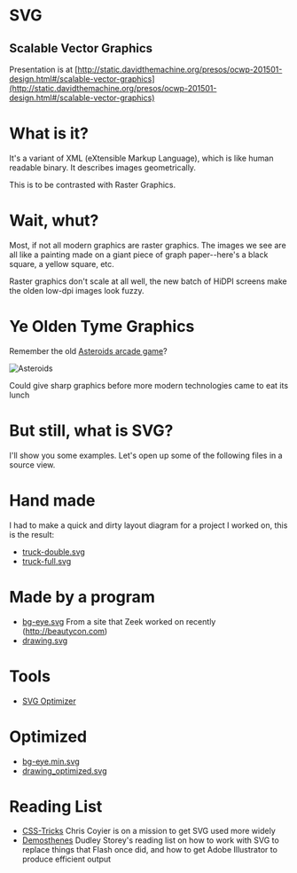 # SVG

## Scalable Vector Graphics

Presentation is at [http://static.davidthemachine.org/presos/ocwp-201501-design.html#/scalable-vector-graphics](http://static.davidthemachine.org/presos/ocwp-201501-design.html#/scalable-vector-graphics)

# What is it?

It's a variant of XML (eXtensible Markup Language), which is like human readable
binary. It describes images geometrically.

This is to be contrasted with Raster Graphics.

# Wait, whut?

Most, if not all modern graphics are raster graphics. The images we see are all
like a painting made on a giant piece of graph paper--here's a black square,
a yellow square, etc.

Raster graphics don't scale at all well, the new batch of HiDPI screens make the
olden low-dpi images look fuzzy.

# Ye Olden Tyme Graphics

Remember the old [Asteroids arcade game](http://www.arcade-museum.com/game_detail.php?game_id=6939)?

![Asteroids](http://www.arcade-museum.com/images/118/1181242049100.png)

Could give sharp graphics before more modern technologies came to eat its lunch

# But still, what is SVG?

I'll show you some examples. Let's open up some of the following files in
a source view.

# Hand made

I had to make a quick and dirty layout diagram for a project I worked on, this
is the result:

* [truck-double.svg](img/201501-des/truck-double.svg)
* [truck-full.svg](img/201501-des/truck-full.svg)

# Made by a program
* [bg-eye.svg](img/201501-des/bg-eye.svg) From a site that Zeek worked on
  recently (<http://beautycon.com>)
* [drawing.svg](img/201501-des/drawing.svg)

# Tools
* [SVG Optimizer](http://petercollingridge.appspot.com/svg-optimiser)

# Optimized
* [bg-eye.min.svg](img/201501-des/bg-eye.min.svg)
* [drawing_optimized.svg](img/201501-des/drawing_optimized.svg)

# Reading List
* [CSS-Tricks](http://css-tricks.com/mega-list-svg-information/) Chris Coyier is
  on a mission to get SVG used more widely
* [Demosthenes](http://demosthenes.info/blog/970/Web-Developer-Reading-List-Introduction-to-SVG)
  Dudley Storey's reading list on how to work with SVG to replace things that
  Flash once did, and how to get Adobe Illustrator to produce efficient output
